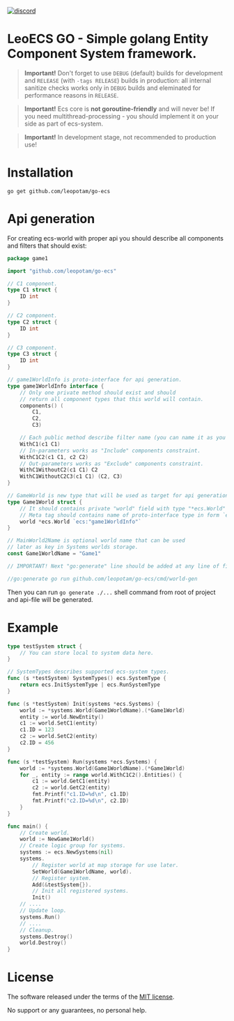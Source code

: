 [![discord](https://img.shields.io/discord/404358247621853185.svg?label=enter%20to%20discord%20server&style=for-the-badge&logo=discord)](https://discord.gg/5GZVde6)

# LeoECS GO - Simple golang Entity Component System framework.

> **Important!** Don't forget to use `DEBUG` (default) builds for development and `RELEASE` (with `-tags RELEASE`) builds in production: all internal sanitize checks works only in `DEBUG` builds and eleminated for performance reasons in `RELEASE`.

> **Important!** Ecs core is **not goroutine-friendly** and will never be! If you need multithread-processing - you should implement it on your side as part of ecs-system.

> **Important!** In development stage, not recommended to production use!

# Installation

`go get github.com/leopotam/go-ecs`

# Api generation
For creating ecs-world with proper api you should describe all components and filters that should exist:
```go
package game1

import "github.com/leopotam/go-ecs"

// C1 component.
type C1 struct {
	ID int
}

// C2 component.
type C2 struct {
	ID int
}

// C3 component.
type C3 struct {
	ID int
}

// game1WorldInfo is proto-interface for api generation.
type game1WorldInfo interface {
    // Only one private method should exist and should
    // return all component types that this world will contain.
	components() (
		C1,
		C2,
		C3)

    // Each public method describe filter name (you can name it as you want).
	WithC1(c1 C1)
    // In-parameters works as "Include" components constraint.
	WithC1C2(c1 C1, c2 C2)
    // Out-parameters works as "Exclude" components constraint.
	WithC1WithoutC2(c1 C1) C2
	WithC1WithoutC2C3(c1 C1) (C2, C3)
}

// GameWorld is new type that will be used as target for api generation.
type Game1World struct {
    // It should contains private "world" field with type "*ecs.World" - its important!
    // Meta tag should contains name of proto-interface type in form `ecs:"ProtoInterfaceTypeName"`
	world *ecs.World `ecs:"game1WorldInfo"`
}

// MainWorld2Name is optional world name that can be used
// later as key in Systems worlds storage.
const Game1WorldName = "Game1"

// IMPORTANT! Next "go:generate" line should be added at any line of file where world type + world proto-interface placed.

//go:generate go run github.com/leopotam/go-ecs/cmd/world-gen
```
Then you can run `go generate ./...` shell command from root of project and api-file will be generated.

# Example

```go
type testSystem struct {
	// You can store local to system data here.
}

// SystemTypes describes supported ecs-system types.
func (s *testSystem) SystemTypes() ecs.SystemType {
	return ecs.InitSystemType | ecs.RunSystemType
}

func (s *testSystem) Init(systems *ecs.Systems) {
	world := *systems.World(Game1WorldName).(*Game1World)
	entity := world.NewEntity()
	c1 := world.SetC1(entity)
	c1.ID = 123
	c2 := world.SetC2(entity)
	c2.ID = 456
}

func (s *testSystem) Run(systems *ecs.Systems) {
	world := *systems.World(Game1WorldName).(*Game1World)
	for _, entity := range world.WithC1C2().Entities() {
		c1 := world.GetC1(entity)
		c2 := world.GetC2(entity)
		fmt.Printf("c1.ID=%d\n", c1.ID)
		fmt.Printf("c2.ID=%d\n", c2.ID)
	}
}

func main() {
	// Create world.
	world := NewGame1World()
	// Create logic group for systems.
	systems := ecs.NewSystems(nil)
	systems.
		// Register world at map storage for use later.
		SetWorld(Game1WorldName, world).
		// Register system.
		Add(&testSystem{}).
		// Init all registered systems.
		Init()
	// ....
	// Update loop.
	systems.Run()
	// ....
	// Cleanup.
	systems.Destroy()
	world.Destroy()
}
```

# License
The software released under the terms of the [MIT license](./LICENSE.md).

No support or any guarantees, no personal help. 
